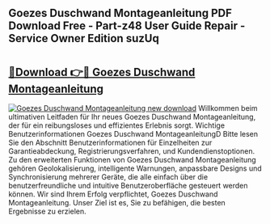 ## Goezes Duschwand Montageanleitung PDF Download Free - Part-z48 User Guide Repair - Service Owner Edition suzUq

# <h2><a href="http://df747wc.blite.top/?on=Goezes+Duschwand+Montageanleitung">🔗Download 👉🔴 Goezes Duschwand Montageanleitung</a></h2>

[![Goezes Duschwand Montageanleitung new download](https://i.imgur.com/lujVjoI.png)](http://df747wc.blite.top/?on=Goezes+Duschwand+Montageanleitung)
Willkommen beim ultimativen Leitfaden für Ihr neues Goezes Duschwand Montageanleitung, der für ein reibungsloses und effizientes Erlebnis sorgt. Wichtige Benutzerinformationen Goezes Duschwand MontageanleitungD Bitte lesen Sie den Abschnitt Benutzerinformationen für Einzelheiten zur Garantieabdeckung, Registrierungsverfahren, und Kundendienstoptionen. Zu den erweiterten Funktionen von Goezes Duschwand Montageanleitung gehören Geolokalisierung, intelligente Warnungen, anpassbare Designs und Synchronisierung mehrerer Geräte, die alle einfach über die benutzerfreundliche und intuitive Benutzeroberfläche gesteuert werden können. Wir sind Ihrem Erfolg verpflichtet, Goezes Duschwand Montageanleitung. Unser Ziel ist es, Sie zu befähigen, die besten Ergebnisse zu erzielen.
